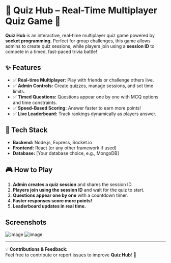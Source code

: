 # 🎉 Quiz Hub – Real-Time Multiplayer Quiz Game 🎯  

**Quiz Hub** is an interactive, real-time multiplayer quiz game powered by **socket programming**. Perfect for group challenges, this game allows admins to create quiz sessions, while players join using a **session ID** to compete in a timed, fast-paced trivia battle!  

## ✨ Features  
- ✅ **Real-time Multiplayer:** Play with friends or challenge others live.  
- ✅ **Admin Controls:** Create quizzes, manage sessions, and set time limits.  
- ✅ **Timed Questions:** Questions appear one by one with MCQ options and time constraints.  
- ✅ **Speed-Based Scoring:** Answer faster to earn more points!  
- ✅ **Live Leaderboard:** Track rankings dynamically as players answer.  

## 🚀 Tech Stack  
- **Backend:** Node.js, Express, Socket.io  
- **Frontend:** React (or any other framework if used)  
- **Database:** [Your database choice, e.g., MongoDB]  

## 🎮 How to Play  
1. **Admin creates a quiz session** and shares the session ID.  
2. **Players join using the session ID** and wait for the quiz to start.  
3. **Questions appear one by one** with a countdown timer.  
4. **Faster responses score more points!**  
5. **Leaderboard updates in real time.**

## Screenshots
![image](https://github.com/user-attachments/assets/a132d5db-f09f-4f93-bc09-0c41c39f9f55)
![image](https://github.com/user-attachments/assets/7198fb64-c219-4a21-b2b9-828ee03caa8f)



---

💡 **Contributions & Feedback:**  
Feel free to contribute or report issues to improve **Quiz Hub**! 🚀  

